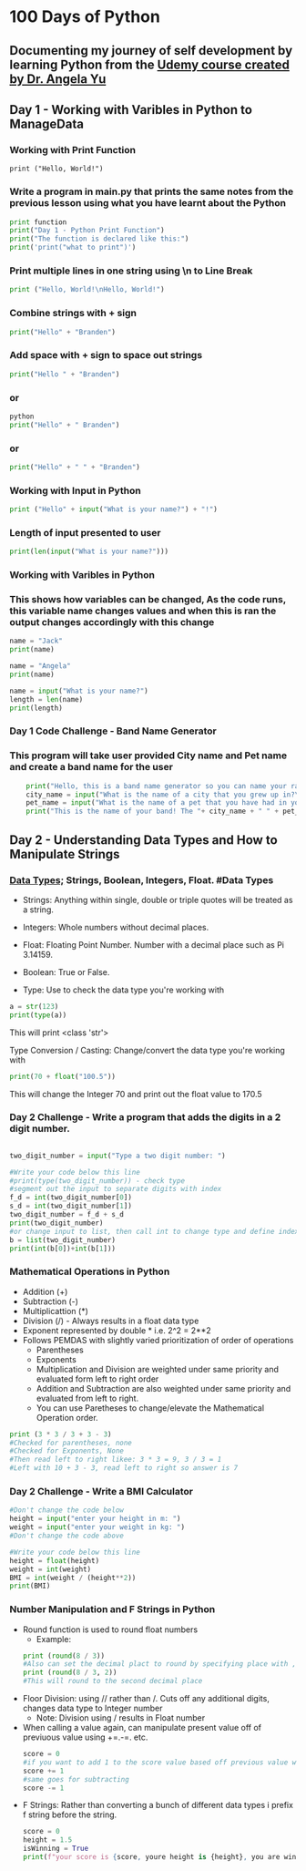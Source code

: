 # 100 Days of Python
## Documenting my journey of self development by learning Python from the [Udemy course created by Dr. Angela Yu](https://www.udemy.com/course/100-days-of-code/) 

## Day 1 - Working with Varibles in Python to ManageData
### Working with Print Function

    print ("Hello, World!")

### Write a program in main.py that prints the same notes from the previous lesson using what you have learnt about the Python 
``` python  
print function
print("Day 1 - Python Print Function")
print("The function is declared like this:")
print('print("what to print")')
```
### Print multiple lines in one string using \n to Line Break
``` python
print ("Hello, World!\nHello, World!")
```
### Combine strings with + sign
``` python
print("Hello" + "Branden")
```
### Add space with + sign to space out strings
``` python
print("Hello " + "Branden")
```
### or
``` python
python
print("Hello" + " Branden")
```
### or
``` python
print("Hello" + " " + "Branden")
```
### Working with Input in Python
``` python
print ("Hello" + input("What is your name?") + "!")
```
### Length of input presented to user
``` python
print(len(input("What is your name?")))
```
### Working with Varibles in Python 
### This shows how variables can be changed, As the code runs, this variable name changes values and when this is ran the output changes accordingly with this change
``` python
name = "Jack"
print(name)

name = "Angela"
print(name)

name = input("What is your name?")
length = len(name)
print(length)
```
### Day 1 Code Challenge - Band Name Generator
### This program will take user provided City name and Pet name and create a band name for the user
``` python
    print("Hello, this is a band name generator so you can name your rad new band!")
    city_name = input("What is the name of a city that you grew up in?\n ")
    pet_name = input("What is the name of a pet that you have had in your life?\n ")
    print("This is the name of your band! The "+ city_name + " " + pet_name + "'s")
```
##  Day 2 - Understanding Data Types and How to Manipulate Strings

### [Data Types;](https://www.w3schools.com/python/python_datatypes.asp) Strings, Boolean, Integers, Float. #Data Types

* Strings: Anything within single, double or triple quotes will be treated as a string.

* Integers: Whole numbers without decimal places.

* Float: Floating Point Number. Number with a decimal place such as Pi 3.14159.

* Boolean: True or False.

* Type: Use to check the data type you're working with
``` python
a = str(123)
print(type(a))
```
This will print <class 'str'>

Type Conversion / Casting: Change/convert the data type you're working with
``` python
print(70 + float("100.5"))
```
This will change the Integer 70 and print out the float value to 170.5

### Day 2 Challenge - Write a program that adds the digits in a 2 digit number.
```python

two_digit_number = input("Type a two digit number: ")

#Write your code below this line
#print(type(two_digit_number)) - check type
#segment out the input to separate digits with index
f_d = int(two_digit_number[0])
s_d = int(two_digit_number[1])
two_digit_number = f_d + s_d
print(two_digit_number)
#or change input to list, then call int to change type and define index place for digits 
b = list(two_digit_number)
print(int(b[0])+int(b[1]))
```
### Mathematical Operations in Python

* Addition (+)
* Subtraction (-) 
* Multiplicattion (*)
* Division (/) - Always results in a float data type
* Exponent represented by double * i.e. 2^2 = 2**2
* Follows PEMDAS with slightly varied prioritization of order of operations
  - Parentheses
  - Exponents
  - Multiplication and Division are weighted under same priority and evaluated form left to right order
  - Addition and Subtraction are also weighted under same priority and evaluated from left to right.
  - You can use Paretheses to change/elevate the Mathematical Operation order.
``` python
print (3 * 3 / 3 + 3 - 3)
#Checked for parentheses, none
#Checked for Exponents, None
#Then read left to right likee: 3 * 3 = 9, 3 / 3 = 1
#Left with 10 + 3 - 3, read left to right so answer is 7
```
### Day 2 Challenge - Write a BMI Calculator
``` python
#Don't change the code below
height = input("enter your height in m: ")
weight = input("enter your weight in kg: ")
#Don't change the code above

#Write your code below this line
height = float(height)
weight = int(weight)
BMI = int(weight / (height**2))
print(BMI)
```
### Number Manipulation and F Strings in Python 

* Round function is used to round float numbers
  - Example:
  ``` python
  print (round(8 / 3))
  #Also can set the decimal plact to round by specifying place with , [insert_integer]
  print (round(8 / 3, 2))
  #This will round to the second decimal place
  ```
* Floor Division: using // rather than /. Cuts off any additional digits, changes data type to Integer number
  - Note: Division using / results in Float number
* When calling a value again, can manipulate present value off of previuous value using +=.-=. etc.
  ``` python
  score = 0
  #if you want to add 1 to the score value based off previous value write this
  score += 1
  #same goes for subtracting
  score -= 1
  ```
* F Strings: Rather than converting a bunch of different data types i prefix f string before the string.
    ``` python
    score = 0
    height = 1.5
    isWinning = True
    print(f"your score is {score, youre height is {height}, you are winning is {isWinning}")
    ```
